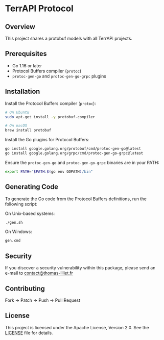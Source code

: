 # TerrAPI Protocol

## Overview

This project shares a protobuf models with all TerrAPI projects.

## Prerequisites

- Go 1.16 or later
- Protocol Buffers compiler (`protoc`)
- `protoc-gen-go` and `protoc-gen-go-grpc` plugins

## Installation

Install the Protocol Buffers compiler (`protoc`):

```sh
# On Ubuntu
sudo apt-get install -y protobuf-compiler

# On macOS
brew install protobuf
```

Install the Go plugins for Protocol Buffers:

```sh
go install google.golang.org/protobuf/cmd/protoc-gen-go@latest
go install google.golang.org/grpc/cmd/protoc-gen-go-grpc@latest
```

Ensure the `protoc-gen-go` and `protoc-gen-go-grpc` binaries are in your PATH:

```sh
export PATH="$PATH:$(go env GOPATH)/bin"
```

## Generating Code

To generate the Go code from the Protocol Buffers definitions, run the following script:

On Unix-based systems:

```sh
./gen.sh
```

On Windows:

```sh
gen.cmd
```

## Security

If you discover a security vulnerability within this package, please send an e-mail to <contact@thomas-illiet.fr>

## Contributing

Fork -> Patch -> Push -> Pull Request

## License

This project is licensed under the Apache License, Version 2.0.
See the [LICENSE](LICENSE) file for details.
